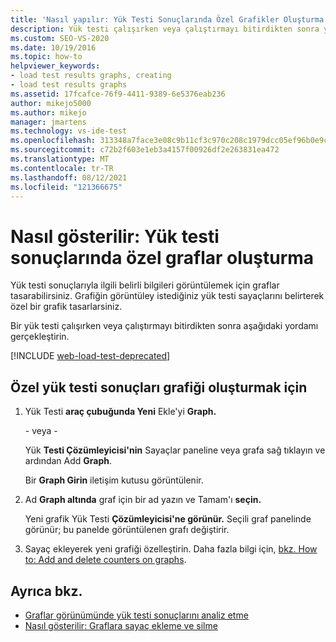 ```yaml
---
title: 'Nasıl yapılır: Yük Testi Sonuçlarında Özel Grafikler Oluşturma'
description: Yük testi çalışırken veya çalıştırmayı bitirdikten sonra yük testi sonuçlarıyla ilgili belirli bilgileri görüntülemek için graflar tasarlamayı öğrenin.
ms.custom: SEO-VS-2020
ms.date: 10/19/2016
ms.topic: how-to
helpviewer_keywords:
- load test results graphs, creating
- load test results graphs
ms.assetid: 17fcafce-76f9-4411-9389-6e5376eab236
author: mikejo5000
ms.author: mikejo
manager: jmartens
ms.technology: vs-ide-test
ms.openlocfilehash: 313348a7face3e08c9b11cf3c970c208c1979dcc05ef96b0e9cd705bffbb2d39
ms.sourcegitcommit: c72b2f603e1eb3a4157f00926df2e263831ea472
ms.translationtype: MT
ms.contentlocale: tr-TR
ms.lasthandoff: 08/12/2021
ms.locfileid: "121366675"
---
```

# <a name="how-to-create-custom-graphs-in-load-test-results"></a>Nasıl gösterilir: Yük testi sonuçlarında özel graflar oluşturma

Yük testi sonuçlarıyla ilgili belirli bilgileri görüntülemek için graflar tasarabilirsiniz. Grafiğin görüntüley istediğiniz yük testi sayaçlarını belirterek özel bir grafik tasarlarsiniz.

Bir yük testi çalışırken veya çalıştırmayı bitirdikten sonra aşağıdaki yordamı gerçekleştirin.

[!INCLUDE [web-load-test-deprecated](includes/web-load-test-deprecated.md)]

## <a name="to-create-a-custom-load-test-results-graph"></a>Özel yük testi sonuçları grafiği oluşturmak için

1. Yük Testi **araç çubuğunda Yeni** Ekle'yi **Graph.**

     \- veya -

     Yük **Testi Çözümleyicisi'nin** Sayaçlar paneline veya grafa sağ tıklayın ve ardından Add **Graph**. 

     Bir **Graph Girin** iletişim kutusu görüntülenir.

2. Ad **Graph altında** graf için bir ad yazın ve Tamam'ı **seçin.**

     Yeni grafik Yük Testi **Çözümleyicisi'ne görünür.** Seçili graf panelinde görünür; bu panelde görüntülenen grafı değiştirir.

3. Sayaç ekleyerek yeni grafiği özelleştirin. Daha fazla bilgi için, [bkz. How to: Add and delete counters on graphs](../test/how-to-add-and-delete-counters-on-graphs-in-load-test-results.md).

## <a name="see-also"></a>Ayrıca bkz.

- [Graflar görünümünde yük testi sonuçlarını analiz etme](../test/analyze-load-test-results-in-the-graphs-view.md)
- [Nasıl gösterilir: Graflara sayaç ekleme ve silme](../test/how-to-add-and-delete-counters-on-graphs-in-load-test-results.md)
